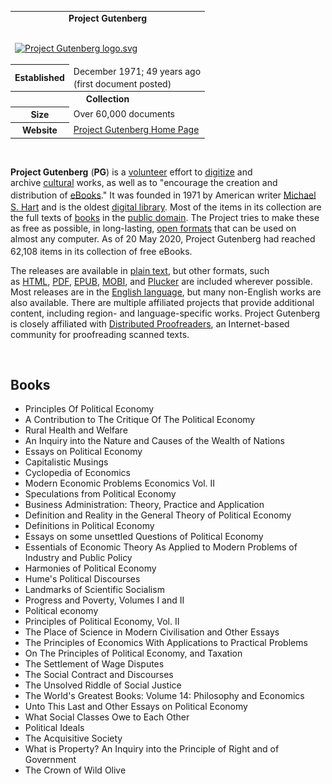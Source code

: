 <table class="infobox vcard">
<tbody>
<tr>
<td colspan="2">
  <center><strong>Project Gutenberg</strong></center></br>
  
  
  <a class="image" href="220px-Project_Gutenberg_logo.svg.png"><img src="220px-Project_Gutenberg_logo.svg.png" srcset="220px-Project_Gutenberg_logo.svg.png" alt="Project Gutenberg logo.svg" width="220" height="220" data-file-width="572" data-file-height="572" /></a></td>
</tr>
<tr>
<th scope="row">Established</th>
<td>December&nbsp;1971<span class="noprint">; 49&nbsp;years ago</span><br />(first document posted)<sup id="cite_ref-gut1_1-0" class="reference"></sup></td>
</tr>
<tr>
<th colspan="2">Collection</th>
</tr>
<tr>
<th scope="row">Size</th>
<td>Over 60,000 documents</td>
</tr>
<tr>
<th scope="row">Website</th>
<td><span class="url"><a class="external text" href="https://www.gutenberg.org/" rel="nofollow">Project Gutenberg Home Page</a></span></td>
</tr>
</tbody>
</table>
</br>

<p><strong>Project Gutenberg</strong>&nbsp;(<strong>PG</strong>) is a&nbsp;<a title="Virtual volunteering" href="https://en.wikipedia.org/wiki/Virtual_volunteering">volunteer</a>&nbsp;effort to&nbsp;<a class="mw-redirect" title="Digitize" href="https://en.wikipedia.org/wiki/Digitize">digitize</a>&nbsp;and archive&nbsp;<a class="mw-redirect" title="Cultural" href="https://en.wikipedia.org/wiki/Cultural">cultural</a>&nbsp;works, as well as to "encourage the creation and distribution of&nbsp;<a class="mw-redirect" title="EBooks" href="https://en.wikipedia.org/wiki/EBooks">eBooks</a>."<sup id="cite_ref-hart1_2-0" class="reference"></sup>&nbsp;It was founded in 1971 by American writer&nbsp;<a title="Michael S. Hart" href="https://en.wikipedia.org/wiki/Michael_S._Hart">Michael S. Hart</a>&nbsp;and is the oldest&nbsp;<a title="Digital library" href="https://en.wikipedia.org/wiki/Digital_library">digital library</a>.<sup id="cite_ref-USINFO_3-0" class="reference"></sup>&nbsp;Most of the items in its collection are the full texts of&nbsp;<a title="Book" href="https://en.wikipedia.org/wiki/Book">books</a>&nbsp;in the&nbsp;<a title="Public domain" href="https://en.wikipedia.org/wiki/Public_domain">public domain</a>. The Project tries to make these as free as possible, in long-lasting,&nbsp;<a title="Open format" href="https://en.wikipedia.org/wiki/Open_format">open formats</a>&nbsp;that can be used on almost any computer. As of 20&nbsp;May&nbsp;2020, Project Gutenberg had reached 62,108 items in its collection of free eBooks.<sup id="cite_ref-4" class="reference"></sup></p>
<p>The releases are available in&nbsp;<a title="Text file" href="https://en.wikipedia.org/wiki/Text_file">plain text</a>, but other formats, such as&nbsp;<a title="HTML" href="https://en.wikipedia.org/wiki/HTML">HTML</a>,&nbsp;<a title="PDF" href="https://en.wikipedia.org/wiki/PDF">PDF</a>,&nbsp;<a title="EPUB" href="https://en.wikipedia.org/wiki/EPUB">EPUB</a>,&nbsp;<a title="Mobipocket" href="https://en.wikipedia.org/wiki/Mobipocket">MOBI</a>, and&nbsp;<a title="Plucker" href="https://en.wikipedia.org/wiki/Plucker">Plucker</a>&nbsp;are included wherever possible. Most releases are in the&nbsp;<a title="English language" href="https://en.wikipedia.org/wiki/English_language">English language</a>, but many non-English works are also available. There are multiple affiliated projects that provide additional content, including region- and language-specific works. Project Gutenberg is closely affiliated with&nbsp;<a title="Distributed Proofreaders" href="https://en.wikipedia.org/wiki/Distributed_Proofreaders">Distributed Proofreaders</a>, an Internet-based community for proofreading scanned texts.</p>

</br>



<h2> Books </h2>



<ul>

                             

 <li><a target="_blank" href="https://github.com/manjunath5496/The-Best-Economics-Books/blob/master/ec(1).pdf" style="text-decoration:none;">Principles Of Political Economy</a></li>
<li><a target="_blank" href="https://github.com/manjunath5496/The-Best-Economics-Books/blob/master/ec(2).pdf" style="text-decoration:none;">A Contribution to The Critique Of The Political Economy</a></li>
<li><a target="_blank" href="https://github.com/manjunath5496/The-Best-Economics-Books/blob/master/ec(3).pdf" style="text-decoration:none;">Rural Health and Welfare</a></li>
 <li><a target="_blank" href="https://github.com/manjunath5496/The-Best-Economics-Books/blob/master/ec(4).pdf" style="text-decoration:none;">An Inquiry into the Nature and Causes of the Wealth of Nations</a></li>                              
<li><a target="_blank" href="https://github.com/manjunath5496/The-Best-Economics-Books/blob/master/ec(5).pdf" style="text-decoration:none;">Essays on Political Economy</a></li>
<li><a target="_blank" href="https://github.com/manjunath5496/The-Best-Economics-Books/blob/master/ec(6).pdf" style="text-decoration:none;">Capitalistic Musings</a></li>
 <li><a target="_blank" href="https://github.com/manjunath5496/The-Best-Economics-Books/blob/master/ec(7).pdf" style="text-decoration:none;">Cyclopedia of Economics</a></li>

 <li><a target="_blank" href="https://github.com/manjunath5496/The-Best-Economics-Books/blob/master/ec(8).pdf" style="text-decoration:none;"> Modern Economic Problems Economics Vol. II </a></li>
   <li><a target="_blank" href="https://github.com/manjunath5496/The-Best-Economics-Books/blob/master/ec(9).pdf" style="text-decoration:none;">Speculations from Political Economy</a></li>
  
   
 <li><a target="_blank" href="https://github.com/manjunath5496/The-Best-Economics-Books/blob/master/ec(10).pdf" style="text-decoration:none;">Business Administration:
Theory, Practice and Application</a></li>                              
<li><a target="_blank" href="https://github.com/manjunath5496/The-Best-Economics-Books/blob/master/ec(11).pdf" style="text-decoration:none;">Definition and Reality in the General Theory of Political Economy</a></li>
<li><a target="_blank" href="https://github.com/manjunath5496/The-Best-Economics-Books/blob/master/ec(12).pdf" style="text-decoration:none;">Definitions in Political Economy</a></li>
<li><a target="_blank" href="https://github.com/manjunath5496/The-Best-Economics-Books/blob/master/ec(13).pdf" style="text-decoration:none;">Essays on some unsettled Questions of Political Economy</a></li>

<li><a target="_blank" href="https://github.com/manjunath5496/The-Best-Economics-Books/blob/master/ec(14).pdf" style="text-decoration:none;">Essentials of Economic Theory As Applied to Modern Problems of Industry and Public Policy</a></li>
                              
<li><a target="_blank" href="https://github.com/manjunath5496/The-Best-Economics-Books/blob/master/ec(15).pdf" style="text-decoration:none;">Harmonies of Political Economy</a></li>

<li><a target="_blank" href="https://github.com/manjunath5496/The-Best-Economics-Books/blob/master/ec(16).pdf" style="text-decoration:none;">Hume's Political Discourses</a></li>

  <li><a target="_blank" href="https://github.com/manjunath5496/The-Best-Economics-Books/blob/master/ec(17).pdf" style="text-decoration:none;">Landmarks of Scientific Socialism</a></li>   
  
<li><a target="_blank" href="https://github.com/manjunath5496/The-Best-Economics-Books/blob/master/ec(18).pdf" style="text-decoration:none;">Progress and Poverty, Volumes I and II</a></li> 

  
<li><a target="_blank" href="https://github.com/manjunath5496/The-Best-Economics-Books/blob/master/ec(19).pdf" style="text-decoration:none;">Political economy </a></li> 

<li><a target="_blank" href="https://github.com/manjunath5496/The-Best-Economics-Books/blob/master/ec(20).pdf" style="text-decoration:none;">Principles of Political Economy, Vol. II</a></li>

<li><a target="_blank" href="https://github.com/manjunath5496/The-Best-Economics-Books/blob/master/ec(21).pdf" style="text-decoration:none;">The Place of Science in Modern Civilisation and Other Essays</a></li>
<li><a target="_blank" href="https://github.com/manjunath5496/The-Best-Economics-Books/blob/master/ec(22).pdf" style="text-decoration:none;">The Principles of Economics With Applications to Practical Problems</a></li> 
 <li><a target="_blank" href="https://github.com/manjunath5496/The-Best-Economics-Books/blob/master/ec(23).pdf" style="text-decoration:none;">On The Principles of Political Economy, and Taxation</a></li> 
 

   <li><a target="_blank" href="https://github.com/manjunath5496/The-Best-Economics-Books/blob/master/ec(24).pdf" style="text-decoration:none;">The Settlement of Wage Disputes</a></li>
 
   <li><a target="_blank" href="https://github.com/manjunath5496/The-Best-Economics-Books/blob/master/ec(25).pdf" style="text-decoration:none;">The Social Contract and  Discourses</a></li>                              
 <li><a target="_blank" href="https://github.com/manjunath5496/The-Best-Economics-Books/blob/master/ec(26).pdf" style="text-decoration:none;">The Unsolved Riddle of Social Justice</a></li>
 <li><a target="_blank" href="https://github.com/manjunath5496/The-Best-Economics-Books/blob/master/ec(27).pdf" style="text-decoration:none;">The World's Greatest Books: Volume 14: Philosophy and Economics</a></li>
   
 
   <li><a target="_blank" href="https://github.com/manjunath5496/The-Best-Economics-Books/blob/master/ec(28).pdf" style="text-decoration:none;">Unto This Last and Other Essays on Political Economy</a></li>
 
   <li><a target="_blank" href="https://github.com/manjunath5496/The-Best-Economics-Books/blob/master/ec(29).pdf" style="text-decoration:none;">What Social Classes Owe to Each Other </a></li>                              

  <li><a target="_blank" href="https://github.com/manjunath5496/The-Best-Economics-Books/blob/master/ec(30).pdf" style="text-decoration:none;">Political Ideals</a></li>
 
   <li><a target="_blank" href="https://github.com/manjunath5496/The-Best-Economics-Books/blob/master/ec(31).pdf" style="text-decoration:none;">The Acquisitive Society</a></li> 
    <li><a target="_blank" href="https://github.com/manjunath5496/The-Best-Economics-Books/blob/master/ec(32).pdf" style="text-decoration:none;">What is Property? An Inquiry into the Principle of Right and of Government</a></li> 

  <li><a target="_blank" href="https://github.com/manjunath5496/The-Best-Economics-Books/blob/master/ec(33).pdf" style="text-decoration:none;">The Crown of Wild Olive</a></li>  


</ul>






